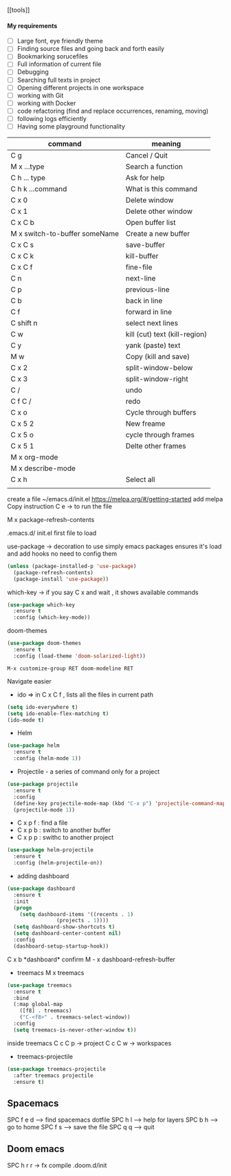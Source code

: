 [[tools]]

#### My requirements
- [ ] Large font, eye friendly theme
- [ ] Finding source files and going back and forth easily 
- [ ] Bookmarking sorucefiles
- [ ] Full information of current file
- [ ] Debugging
- [ ] Searching full texts in project
- [ ] Opening different projects in one workspace
- [ ] working with Git
- [ ] working with Docker
- [ ] code refactoring (find and replace occurrences, renaming, moving)
- [ ] following logs efficiently
- [ ] Having some playground functionality

| command                       | meaning                       |
| ----------------------------- | ----------------------------- |
| C g                           | Cancel / Quit                 |
| M x ...type                   | Search a function             |
| C h  ... type                 | Ask for help                  |
| C h k ...command              | What is this command          |
| C x 0                         | Delete window                 |
| C x 1                         | Delete other window           |
| C x C b                       | Open buffer list              |
| M x switch-to-buffer someName | Create a new buffer           |
| C x C s                       | save-buffer                   |
| C x C k                       | kill-buffer                   |
| C x C f                       | fine-file                     |
| C n                           | next-line                     |
| C p                           | previous-line                 |
| C b                           | back in line                  |
| C f                           | forward in line               |
| C shift n                     | select next lines             |
| C w                           | kill (cut) text (kill-region) |
| C y                           | yank (paste) text             |
| M w                           | Copy (kill and save)          |
| C x 2                         | split-window-below            |
| C x 3                         | split-window-right            |
| C /                           | undo                          |
| C f C /                       | redo                          |
| C x o                         | Cycle through buffers         |
| C x 5 2                       | New freame                    |
| C x 5 o                       | cycle through frames          |
| C x 5 1                       | Delte other frames            |
| M x org-mode                  |                               |
| M x describe-mode             |                               |
| C x h                         | Select all                    |
|                               |                               |

create a file ~/emacs.d/init.el
https://melpa.org/#/getting-started
add melpa
Copy instruction
C e -> to run the file

M x package-refresh-contents

.emacs.d/ init.el first file to load

use-package -> decoration to use simply emacs packages
ensures it's load and add hooks
no need to config them 
```lisp
(unless (package-installed-p 'use-package)
  (package-refresh-contents)
  (package-install 'use-package))
```

which-key -> if you say C x and wait , it shows available commands
```lisp
(use-package which-key
  :ensure t
  :config (which-key-mode))
```

doom-themes
```lisp
(use-package doom-themes
  :ensure t
  :config (load-theme 'doom-solarized-light))
```

`M-x customize-group RET doom-modeline RET`

Navigate easier
* ido  =>  in C x C f , lists all the files in current path
```lisp
(setq ido-everywhere t)
(setq ido-enable-flex-matching t)
(ido-mode t)
```
* Helm
```lisp
(use-package helm
  :ensure t
  :config (helm-mode 1))
```

- Projectile - a series of command only for a project
```lisp
(use-package projectile
  :ensure t
  :config
  (define-key projectile-mode-map (kbd "C-x p") 'projectile-command-map)
  (projectile-mode 1))
```

- C x p f : find a file
- C x p b : switch to another buffer
- C x p p : swithc to another project

```lisp
(use-package helm-projectile
  :ensure t
  :config (helm-projectile-on))
```

- adding dashboard
```lisp
(use-package dashboard
  :ensure t
  :init
  (progn
    (setq dashboard-items '((recents . 1)
			    (projects . 1))))
  (setq dashboard-show-shortcuts t)
  (setq dashboard-center-content nil)
  :config
  (dashboard-setup-startup-hook))
```
C x b \*dashboard\* confirm
M - x dashboard-refresh-buffer

- treemacs
M x treemacs
```lisp
(use-package treemacs
  :ensure t
  :bind
  (:map global-map
	([f8] . treemacs)
	("C-<f8>" . treemacs-select-window))
  :config
  (setq treemacs-is-never-other-window t))
```
inside treemacs
C c C p -> project
C c C w -> workspaces

- treemacs-projectile
```lisp
(use-package treemacs-projectile
  :after treemacs projectile
  :ensure t)
```

## Spacemacs
SPC f e d --> find spacemacs dotfile
SPC h l --> help for layers
SPC b h --> go to home
SPC f s --> save the file
SPC q q --> quit

## Doom emacs
SPC h r r -> fx compile .doom.d/init
